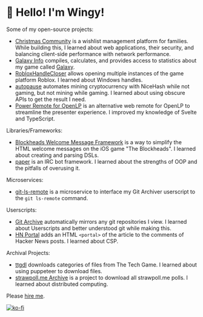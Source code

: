 # 👋 Hello! I'm Wingy!

Some of my open-source projects:
* [Christmas Community](https://github.com/Wingysam/Christmas-Community) is a wishlist management platform for families. While building this, I learned about web applications, their security, and balancing client-side performance with network performance.
* [Galaxy Info](https://github.com/Wingysam/Galaxy-Info-v2) compiles, calculates, and provides access to statistics about my game called [Galaxy](https://galaxy.casa).
* [RobloxHandleCloser](https://github.com/Wingysam/RobloxHandleCloser) allows opening multiple instances of the game platform Roblox. I learned about Windows handles.
* [autopause](https://github.com/Wingysam/autopause) automates mining cryptocurrency with NiceHash while not gaming, but not mining while gaming. I learned about using obscure APIs to get the result I need.
* [Power Remote for OpenLP](https://github.com/Wingysam/openlp-power-remote) is an alternative web remote for OpenLP to streamline the presenter experience. I improved my knowledge of Svelte and TypeScript.

Libraries/Frameworks:
* [Blockheads Welcome Message Framework](https://github.com/Wingysam/wm-framework) is a way to simplify the HTML welcome messages on the iOS game "The Blockheads". I learned about creating and parsing DSLs.
* [paper](https://github.com/Wingysam/paper) is an IRC bot framework. I learned about the strengths of OOP and the pitfalls of overusing it.

Microservices:
* [git-ls-remote](https://github.com/Wingysam/git-ls-remote) is a microservice to interface my Git Archiver userscript to the `git ls-remote` command.

Userscripts:
* [Git Archive](https://gist.github.com/53459985cf9feb9b235c6c183b06546d) automatically mirrors any git repositories I view. I learned about Userscripts and better understood git while making this.
* [HN Portal](https://gist.github.com/4e4279cfcd00e14d918c1f8d9f5c74c4) adds an HTML `<portal>` of the article to the comments of Hacker News posts. I learned about CSP.

Archival Projects:
* [ttgdl](https://github.com/Wingysam/ttgdl) downloads categories of files from The Tech Game. I learned about using puppeteer to download files.
* [strawpoll.me Archive](https://github.com/Wingysam/strawpoll.me-Archive) is a project to download all strawpoll.me polls. I learned about distributed computing.

Please [hire me](https://wingysam.xyz/hire).

[![ko-fi](https://www.ko-fi.com/img/githubbutton_sm.svg)](https://ko-fi.com/C1C2347HB)
